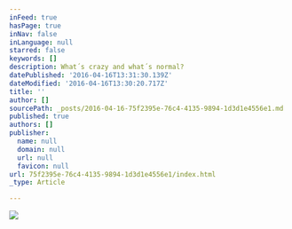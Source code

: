 ```yaml
---
inFeed: true
hasPage: true
inNav: false
inLanguage: null
starred: false
keywords: []
description: What´s crazy and what´s normal?
datePublished: '2016-04-16T13:31:30.139Z'
dateModified: '2016-04-16T13:30:20.717Z'
title: ''
author: []
sourcePath: _posts/2016-04-16-75f2395e-76c4-4135-9894-1d3d1e4556e1.md
published: true
authors: []
publisher:
  name: null
  domain: null
  url: null
  favicon: null
url: 75f2395e-76c4-4135-9894-1d3d1e4556e1/index.html
_type: Article

---
```

![](https://the-grid-user-content.s3-us-west-2.amazonaws.com/ad182b9d-c856-4a97-87ca-42a935db2bc5.jpg)